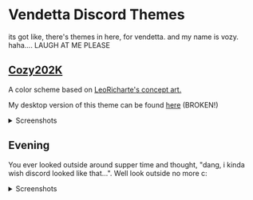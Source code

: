 # Vendetta Discord Themes
its got like, there's themes in here, for vendetta. and my name is vozy. haha.... LAUGH AT ME PLEASE

## [Cozy202K](https://github.com/SlippingGittys-Discord-Themes/Vozdetta/blob/main/Cozy202K.json)

A color scheme based on [LeoRicharte's concept art.](https://support.discord.com/hc/user_images/tjTxmvyJTRtuwQnIHuGnYQ.png)

My desktop version of this theme can be found [here](https://github.com/SlippingGittys-Discord-Themes/Cozy202K) (BROKEN!)

<details>
<summary>Screenshots</summary>

![Image2](https://user-images.githubusercontent.com/76500838/226142498-30d8f0dc-86be-4038-a2b9-145bf2c29ac7.png)

![Image1](https://user-images.githubusercontent.com/76500838/226142497-81e9c96a-6fa3-4d51-9b23-fc5986b8578c.png)
</details>


## Evening

You ever looked outside around supper time and thought, "dang, i kinda wish discord looked like that...". Well look outside no more c: 
<details>
<summary>Screenshots</summary>
  
 ![1](https://user-images.githubusercontent.com/76500838/226432282-b5c0e134-b1fa-46a2-b1de-8c6c5ee44ae7.png)

 ![1 2](https://user-images.githubusercontent.com/76500838/226432314-d71f559d-250a-474e-937a-8891a2046e8e.png)

